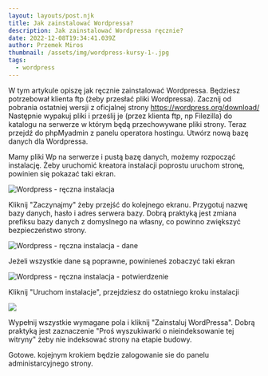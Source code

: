 ```yaml
---
layout: layouts/post.njk
title: Jak zainstalować Wordpressa?
description: Jak zainstalować Wordpressa ręcznie?
date: 2022-12-08T19:34:41.039Z
author: Przemek Miros
thumbnail: /assets/img/wordpress-kursy-1-.jpg
tags:
  - wordpress
---
```

W tym artykule opiszę jak ręcznie zainstalować Wordpressa. Będziesz potrzebował klienta ftp (żeby przesłać pliki Wordpressa). Zacznij od pobrania ostatniej wersji z oficjalnej strony <https://wordpress.org/download/>  Następnie wypakuj pliki i prześlij je (przez klienta ftp, np Filezilla) do katalogu na serwerze w którym będą przechowywane pliki strony. Teraz przejdź do phpMyadmin z panelu operatora hostingu. Utwórz nową bazę danych dla Wordpressa. 

Mamy pliki Wp na serwerze i pustą bazę danych, możemy rozpocząć instalację. Żeby uruchomić kreatora instalacji poprostu uruchom stronę, powinien się pokazać taki ekran.

![Wordpress - ręczna instalacja](/assets/img/wordpress-kursy-instalacacja-1.jpg "Wordpress - ręczna instalacja")

 Kliknij "Zaczynajmy" żeby przejść do kolejnego ekranu. Przygotuj nazwę bazy danych, hasło i adres serwera bazy. Dobrą praktyką jest zmiana prefiksu bazy danych z domyslnego na własny, co powinno zwiększyć bezpieczeństwo strony.

![Wordpress - ręczna instalacja - dane](/assets/img/wordpress-kursy-instalacacja-2.jpg "Wordpress - ręczna instalacja - dane")

Jeżeli wszystkie dane są poprawne, powinieneś zobaczyć taki ekran

![Wordpress - ręczna instalacja - potwierdzenie](/assets/img/wordpress-kursy-instalacacja-3.jpg "Wordpress - ręczna instalacja - potwierdzenie")

Kliknij "Uruchom instalacje", przejdziesz do ostatniego kroku instalacji

![](/assets/img/wordpress-kursy-instalacacja-4.jpg)

Wypełnij wszystkie wymagane pola i kliknij "Zainstaluj WordPressa".  Dobrą praktyką jest zaznaczenie "Proś wyszukiwarki o nieindeksowanie tej witryny" żeby nie indeksować strony na etapie budowy.

Gotowe. kojejnym krokiem będzie zalogowanie sie do panelu administarcyjnego strony.